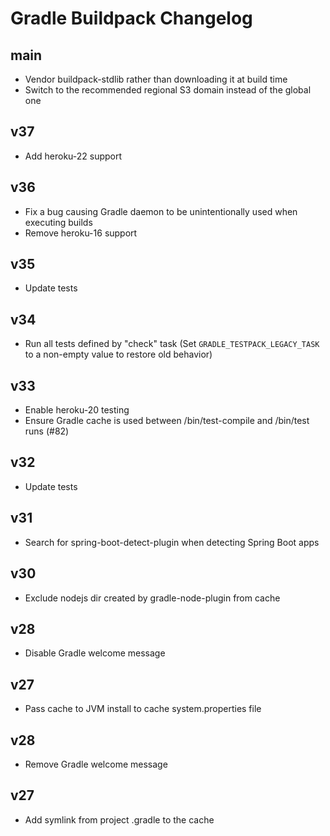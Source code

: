 # Gradle Buildpack Changelog

## main

* Vendor buildpack-stdlib rather than downloading it at build time
* Switch to the recommended regional S3 domain instead of the global one

## v37

* Add heroku-22 support

## v36

* Fix a bug causing Gradle daemon to be unintentionally used when executing builds 
* Remove heroku-16 support

## v35

* Update tests

## v34

* Run all tests defined by "check" task (Set `GRADLE_TESTPACK_LEGACY_TASK` to a non-empty value to restore old behavior)

## v33

* Enable heroku-20 testing
* Ensure Gradle cache is used between /bin/test-compile and /bin/test runs (#82)

## v32

* Update tests

## v31

* Search for spring-boot-detect-plugin when detecting Spring Boot apps

## v30

* Exclude nodejs dir created by gradle-node-plugin from cache

## v28

* Disable Gradle welcome message

## v27

* Pass cache to JVM install to cache system.properties file

## v28

* Remove Gradle welcome message

## v27

* Add symlink from project .gradle to the cache
